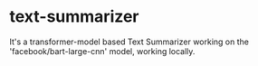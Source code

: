 # text-summarizer
It's a transformer-model based Text Summarizer working on the 'facebook/bart-large-cnn' model, working locally. 
